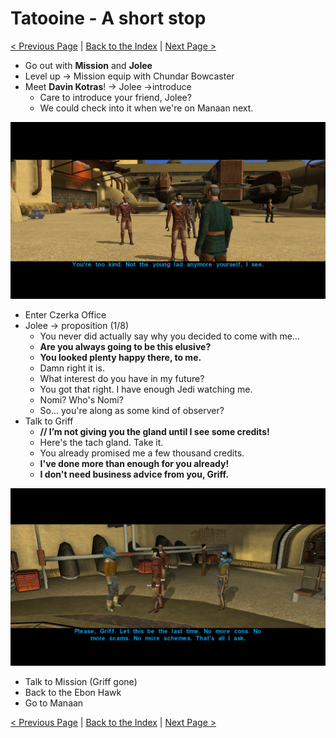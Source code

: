 # Tatooine - A short stop

[< Previous Page](058_YavinStation.md)
| [Back to the Index](./000_Index.md)
| [Next Page >](./060_Manaan.md)


- Go out with **Mission** and **Jolee**
- Level up -> Mission equip with Chundar Bowcaster
- Meet **Davin Kotras**! -> Jolee ->introduce
  - Care to introduce your friend, Jolee?
  - We could check into it when we're on Manaan next.

![](../resources/images/switch/2022020316052300-B5D02A793ED06B4BA008125C7E302FC9.jpg)

- Enter Czerka Office
- Jolee -> proposition (1/8)
    - You never did actually say why you decided to come with me...
    - **Are you always going to be this elusive?**
    - **You looked plenty happy there, to me.**
    - Damn right it is.
    - What interest do you have in my future?
    - You got that right. I have enough Jedi watching me.
    - Nomi? Who's Nomi?
    - So... you're along as some kind of observer?
- Talk to Griff
    - **// I’m not giving you the gland until I see some credits!**
    - Here's the tach gland. Take it.
    - You already promised me a few thousand credits.
    - **I've done more than enough for you already!**
    - **I don't need business advice from you, Griff.**

![](../resources/images/switch/2022020316130900-B5D02A793ED06B4BA008125C7E302FC9.jpg)

- Talk to Mission (Griff gone)
- Back to the Ebon Hawk
- Go to Manaan

[< Previous Page](058_YavinStation.md)
| [Back to the Index](./000_Index.md)
| [Next Page >](./060_Manaan.md)